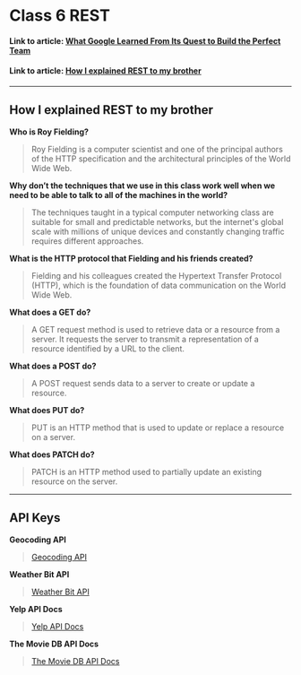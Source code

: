# Class 6 REST

#### Link to article: [What Google Learned From Its Quest to Build the Perfect Team](https://www.nytimes.com/2016/02/28/magazine/what-google-learned-from-its-quest-to-build-the-perfect-team.html)
#### Link to article: [How I explained REST to my brother](https://gist.github.com/brookr/5977550)


> 

***

## How I explained REST to my brother

**Who is Roy Fielding?**
> Roy Fielding is a computer scientist and one of the principal authors of the HTTP specification and the architectural principles of the World Wide Web.

**Why don’t the techniques that we use in this class work well when we need to be able to talk to all of the machines in the world?**
> The techniques taught in a typical computer networking class are suitable for small and predictable networks, but the internet's global scale with millions of unique devices and constantly changing traffic requires different approaches.

**What is the HTTP protocol that Fielding and his friends created?**
> Fielding and his colleagues created the Hypertext Transfer Protocol (HTTP), which is the foundation of data communication on the World Wide Web.

**What does a GET do?**
> A GET request method is used to retrieve data or a resource from a server. It requests the server to transmit a representation of a resource identified by a URL to the client.

**What does a POST do?**
> A POST request sends data to a server to create or update a resource.

**What does PUT do?**
> PUT is an HTTP method that is used to update or replace a resource on a server.

**What does PATCH do?**
> PATCH is an HTTP method used to partially update an existing resource on the server.


***

## API Keys

**Geocoding API**
> [Geocoding API](https://locationiq.com/)

**Weather Bit API**
> [Weather Bit API](https://www.weatherbit.io/)

**Yelp API Docs**
> [Yelp API Docs](https://docs.developer.yelp.com/reference/v3_business_search)

**The Movie DB API Docs**
> [The Movie DB API Docs](https://developers.themoviedb.org/3/getting-started/introduction)
